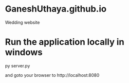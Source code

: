 # GaneshUthaya.github.io
Wedding website


# Run the application locally in windows

py server.py

and goto your browser to http://localhost:8080
